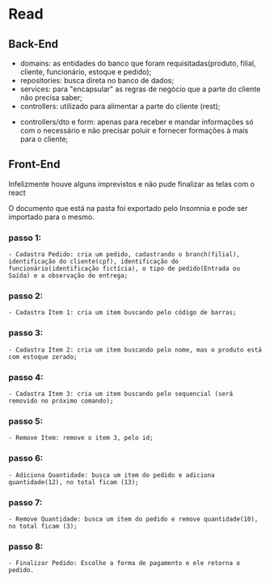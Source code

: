 # Read

## Back-End
  - domains: as entidades do banco que foram requisitadas(produto, filial, cliente, funcionário, estoque e pedido);
  - repositories: busca direta no banco de dados;
  - services: para "encapsular" as regras de negócio que a parte do cliente não precisa saber;
  - controllers: utilizado para alimentar a parte do cliente (rest);
  * controllers/dto e form: apenas para receber e mandar informações só com o necessário e não precisar poluir e fornecer formações à mais para o cliente;

## Front-End
Infelizmente houve alguns imprevistos e não pude finalizar as telas com o react

O documento que está na pasta foi exportado pelo Insomnia e pode ser importado para o mesmo.

### passo 1:
	- Cadastra Pedido: cria um pedido, cadastrando o branch(filial), identificação do cliente(cpf), identificação do funcionário(identificação fictícia), o tipo de pedido(Entrada ou Saída) e a observação de entrega;
### passo 2: 
	- Cadastra Item 1: cria um item buscando pelo código de barras;
### passo 3:
	- Cadastra Item 2: cria um item buscando pelo nome, mas o produto está com estoque zerado;
### passo 4:
	- Cadastra Item 3: cria um item buscando pelo sequencial (será removido no próximo comando);
### passo 5:
	- Remove Item: remove o item 3, pelo id;
### passo 6:
	- Adiciona Quantidade: busca um item do pedido e adiciona quantidade(12), no total ficam (13);
### passo 7:
	- Remove Quantidade: busca um item do pedido e remove quantidade(10), no total ficam (3);
### passo 8:
	- Finalizar Pedido: Escolhe a forma de pagamento e ele retorna o pedido.
